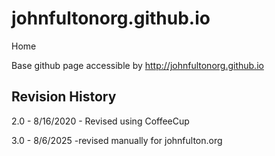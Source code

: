# johnfultonorg.github.io
Home

Base github page accessible by http://johnfultonorg.github.io


## Revision History

2.0 - 8/16/2020
    - Revised using CoffeeCup

3.0 - 8/6/2025
    -revised manually for johnfulton.org
  
  
